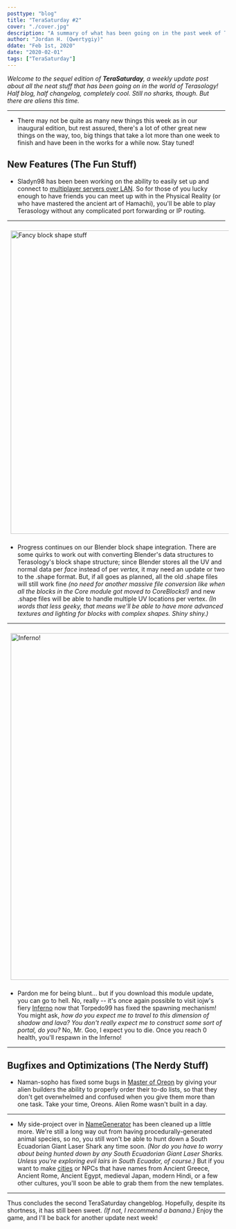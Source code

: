 ```yaml
---
posttype: "blog"
title: "TeraSaturday #2"
cover: "./cover.jpg"
description: "A summary of what has been going on in the past week of Terasology, from January 25 through 31, 2020."
author: "Jordan H. (Qwertygiy)"
ddate: "Feb 1st, 2020"
date: "2020-02-01"
tags: ["TeraSaturday"]
---
```


_Welcome to the sequel edition of **TeraSaturday**, a weekly update post about all the neat stuff that has been going on in
 the world of Terasology! Half blog, half changelog, completely cool. Still no sharks, though. But there are aliens this time._

---

* There may not be quite as many new things this week as in our inaugural edition, but rest assured, there's a lot of 
other great new things on the way, too, big things that take a lot more than one week to finish and have been in the works
for a while now. Stay tuned!

## New Features (The Fun Stuff)

* Sladyn98 has been been working on the ability to easily set up and connect to [multiplayer servers over LAN]. So for
those of you lucky enough to have friends you can meet up with in the Physical Reality (or who have mastered the ancient
art of Hamachi), you'll be able to play Terasology without any complicated port forwarding or IP routing.

---


<img src="https://cdn.discordapp.com/attachments/270264625419911192/672118776258363392/unknown.jpg" alt="Fancy block shape stuff" style="width:700px;padding:8px" >

* Progress continues on our Blender block shape integration. There are some quirks to work out with converting Blender's
data structures to Terasology's block shape structure; since Blender stores all the UV and normal data per *face* instead
of per *vertex,* it may need an update or two to the .shape format. But, if all goes as planned, all the old .shape files 
will still work fine _(no need for another massive file conversion like when all the blocks in the Core module got moved 
to CoreBlocks!)_ and new .shape files will be able to handle multiple UV locations per vertex. _(In words that less geeky,
that means we'll be able to have more advanced textures and lighting for blocks with complex shapes. Shiny shiny.)_

---
<img src="https://cdn.discordapp.com/attachments/270264625419911192/666236136057733150/unknown.jpg" alt="Inferno!" style="width:800px;padding:8px" >


* Pardon me for being blunt... but if you download this module update, you can go to hell. No, really -- it's once again
possible to visit iojw's fiery [Inferno] now that Torpedo99 has fixed the spawning mechanism! You might ask, _how do you
expect me to travel to this dimension of shadow and lava? You don't really expect me to construct some sort of portal, 
do you?_ No, Mr. Goo, I expect you to die. Once you reach 0 health, you'll respawn in the Inferno!

---

## Bugfixes and Optimizations (The Nerdy Stuff)

* Naman-sopho has fixed some bugs in [Master of Oreon] by giving your alien builders the ability to properly order their
to-do lists, so that they don't get overwhelmed and confused when you give them more than one task. Take your time, 
Oreons. Alien Rome wasn't built in a day.

---

* My side-project over in [NameGenerator] has been cleaned up a little more. We're still a long way out from having
procedurally-generated animal species, so no, you still won't be able to hunt down a South Ecuadorian Giant Laser Shark 
any time soon. _(Nor do you have to worry about being hunted down by any South Ecuadorian Giant Laser Sharks. Unless you're
exploring evil lairs in South Ecuador, of course.)_ But if you want to make [cities] or NPCs that have names from Ancient 
Greece, Ancient Rome, Ancient Egypt, medieval Japan, modern Hindi, or a few other cultures, you'll soon be able to grab 
them from the new templates.

---

Thus concludes the second TeraSaturday changeblog. Hopefully, despite its shortness, it has still been sweet. _(If not, 
I recommend a banana.)_ Enjoy the game, and I'll be back for another update next week!

<!-- References -->
[Cities]: https://github.com/Terasology/DynamicCities
[Inferno]: https://github.com/Terasology/Inferno/pull/8
[Master of Oreon]: https://github.com/Terasology/MasterOfOreon/pull/61
[Multiplayer servers over LAN]: https://github.com/MovingBlocks/Terasology/pull/3828
[NameGenerator]: https://github.com/Terasology/NameGenerator/pull/22